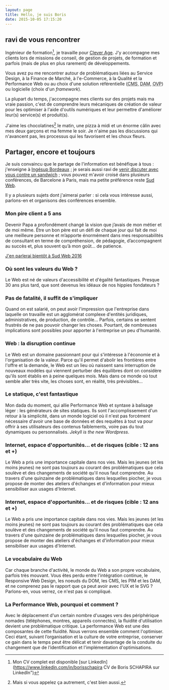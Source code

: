 ```yaml
---
layout: page
title: Hello, je suis Boris
date: 2015-10-05 17:15:20
---
```


## ravi de vous rencontrer

Ingénieur de formation[^1], je travaille pour [Clever Age](http://www.clever-age.com/fr/ "Clever Age"). J'y accompagne mes clients lors de missions de conseil, de gestion de projets, de formation et parfois (mais de plus en plus rarement) de développements.

Vous avez pu me rencontrer autour de problématiques liées au Service Design, à la Finance de Marché, à l'e-Commerce, à la Qualité et la Performance Web ou au choix d'une solution référentielle (<abbr lang="en" title="Content Management System">CMS</abbr>, <abbr lang="en" title="Digital Asset Management">DAM</abbr>, <abbr lang="en" title="Online Video Platform">OVP</abbr>) ou logicielle (choix d'un <i lang="en">framework</i>).

La plupart du temps, j'accompagne mes clients sur des projets mais ma vraie passion, c'est de comprendre leurs mécaniques de création de valeur pour les optimiser à l'aide d'outils numériques et leur permettre d'améliorer leur(s) service(s) et produit(s).

J'aime les chocolatines[^choc] le matin, une pizza à midi et un énorme câlin avec mes deux garçons et ma femme le soir. Je n'aime pas les discussions qui n'avancent pas, les processus qui les favorisent et les choux fleurs.

[^choc]: Mais si vous appelez ça autrement, c'est bien aussi.

[^1]: Mon CV complet est disponible [sur LinkedIn](https://www.linkedin.com/in/borisschapira CV de Boris SCHAPIRA sur LinkedIn")

## Partager, encore et toujours

Je suis convaincu que le partage de l'information est bénéfique à tous : j'enseigne à [Ingésup Bordeaux](http://www.ingesup.com/ "Ingesup") ; je serais aussi ravi de [venir discuter avec vous contre un sandwich](http://www.brownbaglunch.fr/baggers.html#Boris_Schapira_Bordeaux "BrownBagLunch France") ; vous pouvez m'avoir croisé dans plusieurs conférences, de Barcelone à Paris, mais ma petite préférence reste [Sud Web](http://sudweb.fr/ "SudWeb.fr").

Il y a plusieurs sujets dont j'aimerai parler : si cela vous intéresse aussi, parlons-en et organisons des conférences ensemble.

### Mon pire client a 5 ans

Devenir Papa a profondément changé la vision que j’avais de mon métier et de moi même. Être un bon père est un défi de chaque jour qui fait de moi une meilleure personne et m’apporte énormément dans mes responsabilités de consultant en terme de compréhension, de pédagogie, d’accompagnent au succès et, plus souvent qu’à mon goût… de patience.

<ins datetime="2016-03-03T11:04:29">J'en parlerai bientôt à [Sud Web 2016](http://sudweb.fr/2016/)</ins>

### Où sont les valeurs du Web ?

Le Web est né de valeurs d'accessibilité et d'égalité fantastiques. Presque 30 ans plus tard, que sont devenus les idéaux de nos hippies fondateurs ?

### Pas de fatalité, il suffit de s'impliquer

Quand on est salarié, on peut avoir l'impression que l'entreprise dans laquelle on travaille est un agglomérat complexe d'entités juridiques, administratives, de production, de contrôle… Parfois, certains se sentent frustrés de ne pas pouvoir changer les choses. Pourtant, de nombreuses implications sont possibles pour apporter à l'entreprise un peu d'humanité.

### Web : la disruption continue

Le Web est un domaine passionnant pour qui s'intéresse à l'économie et à l'organisation de la valeur. Parce qu'il permet d'abolir les frontières entre l'offre et la demande, le Web est un lieu où naissent sans interruption de nouveaux modèles qui viennent perturber des équilibres dont on considère qu'ils sont établis en à peine quelques mois. Mais dans ce monde où tout semble aller très vite, les choses sont, en réalité, très prévisibles…

### Le statique, c'est fantastique

Mon dada du moment, qui allie Performance Web et syntaxe à balisage léger : les générateurs de sites statiques. Ils sont l'accomplissement d'un retour à la simplicité, dans un monde logiciel où il n'est pas forcément nécessaire d'avoir une base de données et des requêtes à tout va pour offrir à ses utilisateurs des contenus faiblements, voire pas du tout dynamiques ou personnalisés. <i lang="en">Jekyll is the new Wordpress</i>.

### Internet, espace d'opportunités… et de risques (cible : 12 ans et +)

Le Web a pris une importance capitale dans nos vies. Mais les jeunes (et les moins jeunes) ne sont pas toujours au courant des problématiques que cela soulève et des changements de société qu'il nous faut comprendre. Au travers d'une quinzaine de problématiques dans lesquelles piocher, je vous propose de monter des ateliers d'échanges et d'information pour mieux sensibiliser aux usages d'Internet.

### Internet, espace d'opportunités… et de risques (cible : 12 ans et +)

Le Web a pris une importance capitale dans nos vies. Mais les jeunes (et les moins jeunes) ne sont pas toujours au courant des problématiques que cela soulève et des changements de société qu'il nous faut comprendre. Au travers d'une quinzaine de problématiques dans lesquelles piocher, je vous propose de monter des ateliers d'échanges et d'information pour mieux sensibiliser aux usages d'Internet.

### Le vocabulaire du Web

Car chaque branche d'activité, le monde du Web a son propre vocabulaire, parfois très mouvant. Vous êtes perdu entre l'intégration continue, le Responsive Web Design, les noeuds du DOM, les CMS, les PIM et les DAM, et ne comprenez pas le rapport que ça peut avoir avec l'UX et le SVG ? Parlons-en, vous verrez, ce n'est pas si compliqué.

### La Performance Web, pourquoi et comment ?

Avec le déplacement d'un certain nombre d'usages vers des périphérique nomades (téléphones, montres, appareils connectés), la fluidité d'utilisation devient une problématique critique. La performance Web est une des composantes de cette fluidité. Nous verrons ensemble comment l'optimiser. Ceci étant, suivant l’organisation et la culture de votre entreprise, conserver ce gain dans le temps peut être délicat et tenir davantage de la conduite du changement que de l’identification et l'implémentation d'optimisations.
